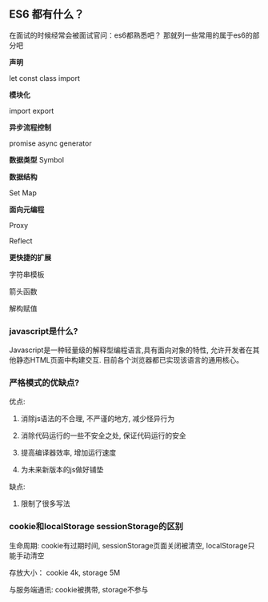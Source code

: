## ES6 都有什么？

在面试的时候经常会被面试官问：es6都熟悉吧？ 那就列一些常用的属于es6的部分吧

**声明**

let const class import

**模块化**

import export

**异步流程控制**

promise async generator

**数据类型**
Symbol

**数据结构**

Set Map

**面向元编程**

Proxy

Reflect

**更快捷的扩展**

字符串模板

箭头函数

解构赋值

### javascript是什么?

Javascript是一种轻量级的解释型编程语言,具有面向对象的特性, 允许开发者在其他静态HTML页面中构建交互. 目前各个浏览器都已实现该语言的通用核心。

### 严格模式的优缺点?

优点:

1. 消除js语法的不合理, 不严谨的地方, 减少怪异行为

2. 消除代码运行的一些不安全之处, 保证代码运行的安全

3. 提高编译器效率, 增加运行速度

4. 为未来新版本的js做好铺垫

缺点:

1. 限制了很多写法


### cookie和localStorage sessionStorage的区别

生命周期: cookie有过期时间, sessionStorage页面关闭被清空, localStorage只能手动清空

存放大小： cookie 4k, storage 5M

与服务端通讯: cookie被携带, storage不参与



